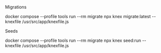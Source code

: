 
Migrations


docker compose --profile tools run --rm migrate npx knex migrate:latest --knexfile /usr/src/app/knexfile.js


Seeds 


docker compose --profile tools run --rm migrate npx knex seed:run --knexfile /usr/src/app/knexfile.js